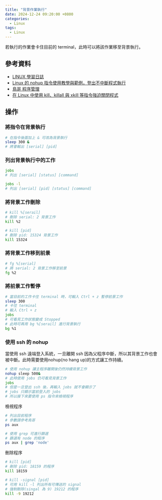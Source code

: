 ```yaml
---
title: "背景作業執行"
date: 2024-12-24 09:20:00 +0800
categories: 
  - Linux
tags:
  - Linux
---
```


若執行的作業會卡住目前的 terminal，此時可以將該作業移至背景執行。

## 參考資料

- [LINUX 學習日誌](http://linuxdiary.blogspot.com/2007/10/blog-post_30.html)
- [Linux 的 nohup 指令使用教學與範例，登出不中斷程式執行](https://blog.gtwang.org/linux/linux-nohup-command-tutorial/)
- [鳥哥 程序管理](http://linux.vbird.org/linux_basic/0440processcontrol.php#nohup)
- [在 Linux 中使用 kill、killall 與 xkill 等指令強迫關閉程式](https://blog.gtwang.org/linux/linux-kill-killall-xkill/)

## 操作

### 將指令在背景執行

```bash
# 在指令後面加上 & 可改為背景執行
sleep 300 &
# 將會輸出 [serial] [pid]
```

### 列出背景執行中的工作

```bash
jobs
# 列出 [serial] [status] [command]

jobs -l
# 列出 [serial] [pid] [status] [command]
```

### 將背景工作刪除

```bash
# kill %[serail]
# 刪除 serial: 2 背景工作
kill %2

# kill [pid]
# 刪除 pid: 15324 背景工作
kill 15324
```

### 將背景工作移到前景

```bash
# fg %[serial]
# 將 serial: 2 背景工作移至前景
fg %2
```

### 將前景工作暫停

```bash
# 當目前的工作卡住 terminal 時，可輸入 Ctrl + z 暫停前景工作
sleep 300
# 卡住 terminal
# 輸入 Ctrl + z
jobs
# 可看見工作狀態變成 Stopped
# 此時可再用 bg %[serail] 進行背景執行
bg %1
```

### 使用 ssh 的 nohup

當使用 ssh 遠端登入系統，一旦離開 ssh 因為父程序中斷，所以其背景工作也會被中斷。此時需要使用nohup(no hang up)的方式讓工作持續。

```bash
# 使用 nohup 讓主程序離開後仍然持續背景工作
nohup sleep 500&
# 此時使用 jobs 仍可看見背景工作
jobs
# 但是一旦登出 ssh 後，再輸入 jobs 就不會顯示了
# jobs 只顯示當前登入的 jobs 
# 所以接下來要使用 ps 指令來檢視程序
```

檢視程序

```bash
# 列出目前程序
# 參數請參考鳥哥
ps aux 

# 使用 grep 可進行篩選
# 篩選有 node 的程序
ps aux | grep 'node'
```

刪除程序

```bash
# kill [pid]
# 刪除 pid: 18159 的程序
kill 18159

# kill -signal [pid]
# 可用 kill -l 列出所有可傳送的 signal
# 強制刪除(singal 為 9) 19212 的程序
kill -9 19212

```
